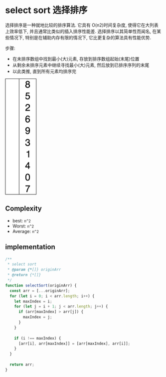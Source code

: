 # select sort 选择排序

选择排序是一种就地比较的排序算法. 它具有 O(n2)时间复杂度, 使得它在大列表上效率低下, 并且通常比类似的插入排序性能差. 选择排序以其简单性而闻名, 在某些情况下, 特别是在辅助内存有限的情况下, 它比更复杂的算法具有性能优势.

步骤:

- 在未排序数组中找到最小(大)元素, 存放到排序数组起始(末尾)位置
- 从剩余未排序元素中继续寻找最小(大)元素, 然后放到已排序序列的末尾
- 以此类推, 直到所有元素均排序完

![select sort](./select-sort.gif)

## Complexity

- best: `n^2`
- Worst: `n^2`
- Average: `n^2`

## implementation

```javascript
/**
 * select sort
 * @param {*[]} originArr
 * @return {*[]}
 */
function selectSort(originArr) {
  const arr = [...originArr];
  for (let i = 0; i < arr.length; i++) {
    let maxIndex = i;
    for (let j = i + 1; j < arr.length; j++) {
      if (arr[maxIndex] > arr[j]) {
        maxIndex = j;
      }
    }

    if (i !== maxIndex) {
      [arr[i], arr[maxIndex]] = [arr[maxIndex], arr[i]];
    }
  }

  return arr;
}
```
